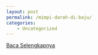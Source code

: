 ```yaml
---
layout: post
permalink: /mimpi-darah-di-baju/
categories:
    - Uncategorized
---
```


[Baca Selengkapnya](/08)